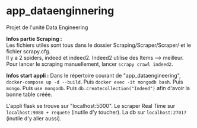 # app_dataenginnering
Projet de l'unité Data Engineering

**Infos partie Scraping :**  
Les fichiers utiles sont tous dans le dossier Scraping/Scraper/Scraper/ et le fichier scrapy.cfg.  
Il y a 2 spiders, indeed et indeed2. Indeed2 utilise des Items --> meilleur.  
Pour lancer le scraping manuellement, lancer `scrapy crawl indeed2`.

**Infos start appli :**
Dans le répertoire courant de "app_dataengineering", `docker-compose up -d --build`.
Puis `docker exec -it mongodb bash`.
Puis `mongo`.
Puis `use mongodb`.
Puis `db.createcollection("Indeed")` afin d'avoir la bonne table créée.

L'appli flask se trouve sur "localhost:5000".
Le scraper Real Time sur `localhost:9080 + requete` (inutile d'y toucher).
La db sur `localhost:27017` (inutile d'y aller aussi).

